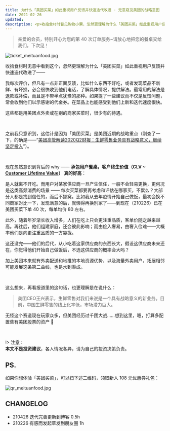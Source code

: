 ```yaml
---
title: 为什么「美团买菜」如此重视用户反馈并快速迭代改进 · 无意窥见美团的战略意图
date: 2021-02-26
updated: 
description: <p>收拾食材时瞥见购物小票，忽然更理解为什么「美团买菜」如此重视用户反馈并快速迭代改进了——</p>
---
```


> 亲爱的会员，特别开心为您的第 40 次订单服务~请放心地把您的餐桌交给我们，下次见！

![ticket_meituanfood.jpg](https://ishanshan.zoomquiet.top/clipping/ticket_meituanfood.jpg?imageView2/2/w/500 ':size=200')



收拾食材时无意中看到这个，忽然更理解为什么「美团买菜」如此重视用户反馈并快速迭代改进了——

我每次评价，但凡有一点非正面反馈，比如什么东西不好吃，或者发现菜品不新鲜、有坏损，必会很快收到他们电话，了解具体情况，提供解法。最常用的解法是退款或补偿，而且是不带半点犹豫的那种。如果提了一些建议而不仅是反馈问题，常会收到他们以示感谢的代金券。在菜品上也能感受到他们上新和迭代速度很快。

这些都是用美团点外卖或在别的商家买菜时，很少有的待遇。

<br> 

之前我只意识到，这估计是因为「美团买菜」是美团近期的战略重点（刚查了一下，的确是——“[​美团高管解读2020Q2财报：生鲜零售业务具有战略意义，继续坚定投入](https://www.36kr.com/p/850033884042761)”）。

<br> 

现在忽然意识到背后的 why —— **承包用户餐桌，客户终生价值（CLV ~ [Customer Lifetime Value](https://en.wikipedia.org/wiki/Customer_lifetime_value)） 真的好高**：

是人就离不开吃。而用户对某家供应商一旦产生信任，一般不会轻易更换，更何况是这类高频消费的场景 —— 每次买菜都要再考虑和评估在哪家买，不累么？大部分人都是找到信任的，而后不挪窝。比如我从去年疫情开始自己做饭，最初会换不同商家对比一下，发现满意的后，就懒得再换别家了——到现在（210226）已在美团买菜下单 40 次，每单均价 80 左右。

此外，随着年岁渐长收入增多，人们在吃上只会更注重品质，客单价随之越来越高。再往后，他们组建家庭，还会彼此影响；而由俭入奢易，由奢入俭难——大概率他们是向更注重品质的一方靠拢。

这还没完——他们的后代，从小吃着这家供应商的东西长大，假设这供应商未来还在，你觉得他们开始自己做饭后，不选这供应商的概率会大吗？

加上美团本来就有外卖配送和地推的本地资源优势，以及海量外卖用户，拓展相邻可能发展这条第二曲线，也是水到渠成。


<br> 

这么想来，再看报道里的这句话，也更理解是在说什么：

> 美团CEO王兴表示，生鲜零售对我们来说是一个具有战略意义的新业务。目前，中国生鲜零售的线上化率低，市场潜力巨大。

无怪这个赛道现在玩家众多，但美团经历过千团大战……想到这里，嗯，打算多配置些有美团股票的资产 👻

<br> 

!> 注意：<br> 
**本文不是投资建议**，各人情况各异，请为自己的投资决策负责。

## PS.

如果你想体验「美团买菜」，可以扫下述二维码，领取新人 108 元优惠券礼包：

![qr_meituanfood.jpg](https://ishanshan.zoomquiet.top/clipping/qr_meituanfood.jpg?imageView2/2/w/300 ':size=150')



## CHANGELOG

- 210426 迭代完善更新到博客 0.5h
- 210226 有感而发起草发到朋友圈 1h

